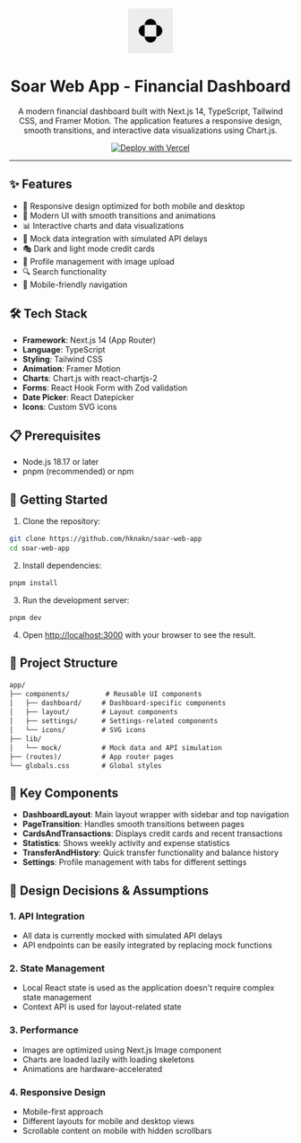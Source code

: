 <div align="center">
  <img src="public/soar-logo.png" alt="Soar Logo" width="80" height="80" />

  # Soar Web App - Financial Dashboard

  A modern financial dashboard built with Next.js 14, TypeScript, Tailwind CSS, and Framer Motion. The application features a responsive design, smooth transitions, and interactive data visualizations using Chart.js.

  [![Deploy with Vercel](https://vercel.com/button)](https://vercel.com/new/clone?repository-url=https%3A%2F%2Fgithub.com%2Fhknakn%2Fsoar-web-app)
</div>

---

## ✨ Features

- 📱 Responsive design optimized for both mobile and desktop
- 🎨 Modern UI with smooth transitions and animations
- 📊 Interactive charts and data visualizations
- 🔄 Mock data integration with simulated API delays
- 🎭 Dark and light mode credit cards
- 👤 Profile management with image upload
- 🔍 Search functionality
- 📱 Mobile-friendly navigation

## 🛠 Tech Stack

- **Framework**: Next.js 14 (App Router)
- **Language**: TypeScript
- **Styling**: Tailwind CSS
- **Animation**: Framer Motion
- **Charts**: Chart.js with react-chartjs-2
- **Forms**: React Hook Form with Zod validation
- **Date Picker**: React Datepicker
- **Icons**: Custom SVG icons

## 📋 Prerequisites

- Node.js 18.17 or later
- pnpm (recommended) or npm

## 🚀 Getting Started

1. Clone the repository:

```bash
git clone https://github.com/hknakn/soar-web-app
cd soar-web-app
```

2. Install dependencies:

```bash
pnpm install
```

3. Run the development server:

```bash
pnpm dev
```

4. Open [http://localhost:3000](http://localhost:3000) with your browser to see the result.

## 📁 Project Structure

```
app/
├── components/         # Reusable UI components
│   ├── dashboard/     # Dashboard-specific components
│   ├── layout/        # Layout components
│   ├── settings/      # Settings-related components
│   └── icons/         # SVG icons
├── lib/
│   └── mock/          # Mock data and API simulation
├── (routes)/          # App router pages
└── globals.css        # Global styles
```

## 🧩 Key Components

- **DashboardLayout**: Main layout wrapper with sidebar and top navigation
- **PageTransition**: Handles smooth transitions between pages
- **CardsAndTransactions**: Displays credit cards and recent transactions
- **Statistics**: Shows weekly activity and expense statistics
- **TransferAndHistory**: Quick transfer functionality and balance history
- **Settings**: Profile management with tabs for different settings

## 🤔 Design Decisions & Assumptions

### 1. API Integration

- All data is currently mocked with simulated API delays
- API endpoints can be easily integrated by replacing mock functions

### 2. State Management

- Local React state is used as the application doesn't require complex state management
- Context API is used for layout-related state

### 3. Performance

- Images are optimized using Next.js Image component
- Charts are loaded lazily with loading skeletons
- Animations are hardware-accelerated

### 4. Responsive Design
- Mobile-first approach
- Different layouts for mobile and desktop views
- Scrollable content on mobile with hidden scrollbars
